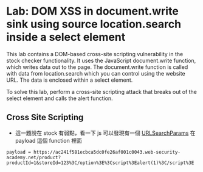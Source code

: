 # Lab: DOM XSS in document.write sink using source location.search inside a select element

This lab contains a DOM-based cross-site scripting vulnerability in the stock checker functionality. It uses the JavaScript document.write function, which writes data out to the page. The document.write function is called with data from location.search which you can control using the website URL. The data is enclosed within a select element.

To solve this lab, perform a cross-site scripting attack that breaks out of the select element and calls the alert function.

## Cross Site Scripting
* 這一題說在 stock 有弱點，看一下 js 可以發現有一個 [URLSearchParams](https://pjchender.blogspot.com/2018/08/js-javascript-url-parameters.html) 在 payload 這個 function 裡面
```
payload = https://ac241f581ecbca5dc0fe26af001c0043.web-security-academy.net/product?productId=1&storeId=123%3C/option%3E%3Cscript%3Ealert(1)%3C/script%3E
```